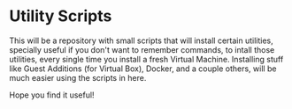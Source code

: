 # Utility Scripts

This will be a repository with small scripts that will install certain utilities, specially useful if you don't want to remember commands, to intall those utilities, every single time you install a fresh Virtual Machine. Installing stuff like Guest Additions (for Virtual Box), Docker, and a couple others, will be much easier using the scripts in here.

Hope you find it useful!
